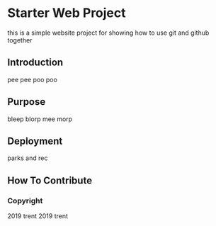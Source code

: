# Starter Web Project

this is a simple website project for showing how to use git and github together

## Introduction

pee pee poo poo

## Purpose

bleep blorp 
mee morp 

## Deployment

parks and rec

## How To Contribute

### Copyright
2019 trent
2019 trent